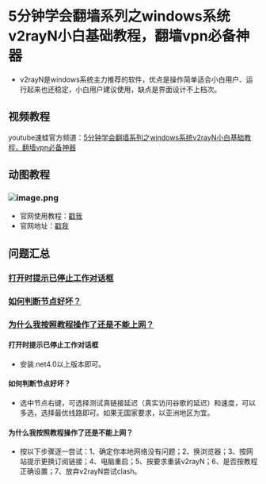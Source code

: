 # 5分钟学会翻墙系列之windows系统v2rayN小白基础教程，翻墙vpn必备神器
* v2rayN是windows系统主力推荐的软件，优点是操作简单适合小白用户、运行起来也还稳定，小白用户建议使用，缺点是界面设计不上档次。
## 视频教程
youtube速蛙官方频道：<a href="https://www.youtube.com/watch?v=lQYqIumEtRw" target="_blank">5分钟学会翻墙系列之windows系统v2rayN小白基础教程，翻墙vpn必备神器</a>
## 动图教程

### ![image.png](https://media.giphy.com/media/L2Z4Of7FMAbsJVHQy5/giphy.gif)
* 官网使用教程：[戳我](https://speedfrogs.github.io/speedfrogs/forlogin)
* 官网地址：[戳我](https://faster.bleakone.xyz/)
## 问题汇总
### <a href="#mark1">打开时提示已停止工作对话框</a>
### <a href="#mark2">如何判断节点好坏？</a>
### <a href="#mark2">为什么我按照教程操作了还是不能上网？</a>

<a id="mark1"></a>

#### 打开时提示已停止工作对话框
* 安装.net4.0以上版本即可。
<a id="mark2"></a>

#### 如何判断节点好坏？
* 选中节点右键，可选择测试真链接延迟（真实访问谷歌的延迟）和速度，可以多选，选择最优线路即可。如果无国家要求，以亚洲地区为宜。
<a id="mark3"></a>

#### 为什么我按照教程操作了还是不能上网？
* 按以下步骤逐一尝试：1、确定你本地网络没有问题；2、换浏览器；3、按网站提示更换订阅链接；4、电脑重启；5、按要求重装v2rayN；6、是否按教程正确设置；7、放弃v2rayN尝试clash。
<a id="mark4"></a>
